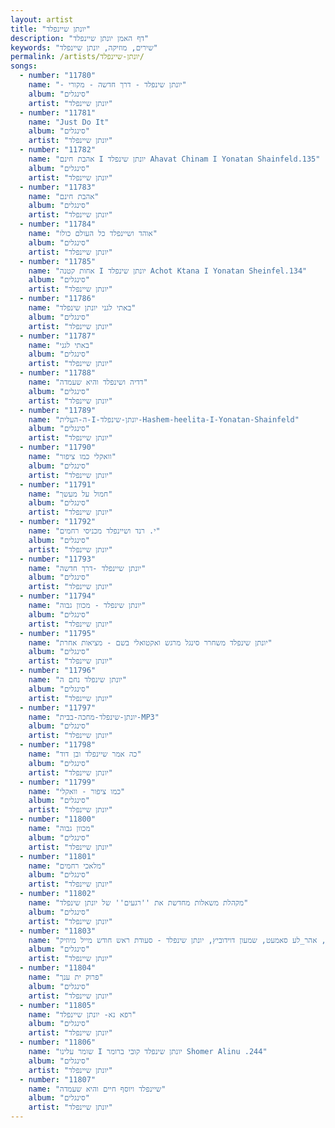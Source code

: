 ```yaml
---
layout: artist
title: "יונתן שיינפלד"
description: "דף האמן יונתן שיינפלד"
keywords: "שירים, מוזיקה, יונתן שיינפלד"
permalink: /artists/יונתן-שיינפלד/
songs:
  - number: "11780"
    name: "- יונתן שינפלד - דרך חדשה - מקורי"
    album: "סינגלים"
    artist: "יונתן שיינפלד"
  - number: "11781"
    name: "Just Do It"
    album: "סינגלים"
    artist: "יונתן שיינפלד"
  - number: "11782"
    name: "אהבת חינם I יונתן שינפלד Ahavat Chinam I Yonatan Shainfeld.135"
    album: "סינגלים"
    artist: "יונתן שיינפלד"
  - number: "11783"
    name: "אהבת חינם"
    album: "סינגלים"
    artist: "יונתן שיינפלד"
  - number: "11784"
    name: "אוהד ושיינפלד כל העולם כולו"
    album: "סינגלים"
    artist: "יונתן שיינפלד"
  - number: "11785"
    name: "אחות קטנה I יונתן שינפלד Achot Ktana I Yonatan Sheinfel.134"
    album: "סינגלים"
    artist: "יונתן שיינפלד"
  - number: "11786"
    name: "באתי לגני יונתן שינפלד"
    album: "סינגלים"
    artist: "יונתן שיינפלד"
  - number: "11787"
    name: "באתי לגני"
    album: "סינגלים"
    artist: "יונתן שיינפלד"
  - number: "11788"
    name: "דדיה ושינפלד והיא שעמדה"
    album: "סינגלים"
    artist: "יונתן שיינפלד"
  - number: "11789"
    name: "ה-העלית-I-יונתן-שינפלד-Hashem-heelita-I-Yonatan-Shainfeld"
    album: "סינגלים"
    artist: "יונתן שיינפלד"
  - number: "11790"
    name: "וואקלי כמו ציפור"
    album: "סינגלים"
    artist: "יונתן שיינפלד"
  - number: "11791"
    name: "חמול על מעשך"
    album: "סינגלים"
    artist: "יונתן שיינפלד"
  - number: "11792"
    name: "י. רנד ושיינפלד מכניסי רחמים"
    album: "סינגלים"
    artist: "יונתן שיינפלד"
  - number: "11793"
    name: "יונתן שיינפלד -דרך חדשה"
    album: "סינגלים"
    artist: "יונתן שיינפלד"
  - number: "11794"
    name: "יונתן שינפלד - מכוון גבוה"
    album: "סינגלים"
    artist: "יונתן שיינפלד"
  - number: "11795"
    name: "יונתן שינפלד משחרר סינגל מרגש ואקטואלי בשם - מציאות אחרת"
    album: "סינגלים"
    artist: "יונתן שיינפלד"
  - number: "11796"
    name: "יונתן שינפלד נחם ה"
    album: "סינגלים"
    artist: "יונתן שיינפלד"
  - number: "11797"
    name: "יונתן-שינפלד-מחכה-בבית-MP3"
    album: "סינגלים"
    artist: "יונתן שיינפלד"
  - number: "11798"
    name: "כה אמר שיינפלד ובן דוד"
    album: "סינגלים"
    artist: "יונתן שיינפלד"
  - number: "11799"
    name: "כמו ציפור - וואקלי"
    album: "סינגלים"
    artist: "יונתן שיינפלד"
  - number: "11800"
    name: "מכוון גבוה"
    album: "סינגלים"
    artist: "יונתן שיינפלד"
  - number: "11801"
    name: "מלאכי רחמים"
    album: "סינגלים"
    artist: "יונתן שיינפלד"
  - number: "11802"
    name: "מקהלת משאלות מחדשת את ''רגעים'' של יונתן שינפלד"
    album: "סינגלים"
    artist: "יונתן שיינפלד"
  - number: "11803"
    name: "עקיבא גרומן, אהר_לע סאמעט, שמעון דוידוביץ, יונתן שינפלד - סעודת ראש חודש מייל מיוזיק"
    album: "סינגלים"
    artist: "יונתן שיינפלד"
  - number: "11804"
    name: "פרוק ית ענך"
    album: "סינגלים"
    artist: "יונתן שיינפלד"
  - number: "11805"
    name: "רפא נא- יונתן שיינפלד"
    album: "סינגלים"
    artist: "יונתן שיינפלד"
  - number: "11806"
    name: "שומר עלינו I יונתן שינפלד קובי ברומר Shomer Alinu .244"
    album: "סינגלים"
    artist: "יונתן שיינפלד"
  - number: "11807"
    name: "שיינפלד ויוסף חיים והיא שעמדה"
    album: "סינגלים"
    artist: "יונתן שיינפלד"
---
```

